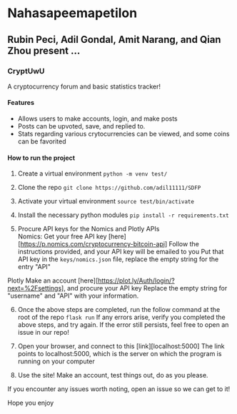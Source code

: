 # Nahasapeemapetilon 
## Rubin Peci, Adil Gondal, Amit Narang, and Qian Zhou present ... 
 
### CryptUwU

A cryptocurrency forum and basic statistics tracker! 
 
#### Features 
- Allows users to make accounts, login, and make posts 
- Posts can be upvoted, save, and replied to. 
- Stats regarding various crytocurrencies can be viewed, and some coins can be favorited 
 
#### How to run the project 
1. Create a virtual environment 
`python -m venv test/` 
 
2. Clone the repo 
`git clone https://github.com/adil11111/SDFP` 
 
3. Activate your virtual environment 
`source test/bin/activate` 
 
4. Install the necessary python modules 
`pip install -r requirements.txt` 

5. Procure API keys for the Nomics and Plotly APIs  
Nomics: 
Get your free API key [here][https://p.nomics.com/cryptocurrency-bitcoin-api] 
Follow the instructions provided, and your API key will be emailed to you 
Put that API key in the `keys/nomics.json` file, replace the empty string for the entry "API" 
 
Plotly
Make an account [here][https://plot.ly/Auth/login/?next=%2Fsettings], and procure your API key 
Replace the empty string for "username" and "API" with your information. 
 
6. Once the above steps are completed, run the follow command at the root of the repo 
`flask run` 
If any errors arise, verify you completed the above steps, and try again. If the error still persists, feel free to open an issue in our repo! 
 
7. Open your browser, and connect to this [link][localhost:5000] 
The link points to localhost:5000, which is the server on which the program is running on your computer 

8. Use the site! Make an account, test things out, do as you please. 

If you encounter any issues worth noting, open an issue so we can get to it!

Hope you enjoy 
